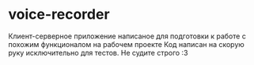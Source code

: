 # voice-recorder

Клиент-серверное приложение написаное для подготовки к работе с похожим функционалом на рабочем проекте
Код написан на скорую руку исключительно для тестов. Не судите строго :З
